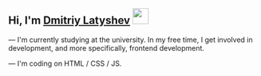 <h2>Hi, I'm <a href="https://latyshev.me" target="_blank">Dmitriy Latyshev</a> 
<img src="https://github.com/blackcater/blackcater/raw/main/images/Hi.gif"height="32"/></h2>

— I'm currently studying at the university. In my free time, I get involved in development, and more specifically, frontend development.

— I'm coding on HTML / CSS / JS.
